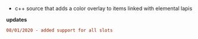 * c++ source that adds a color overlay to items linked with elemental lapis

**updates**
```diff
08/01/2020 - added support for all slots
```
